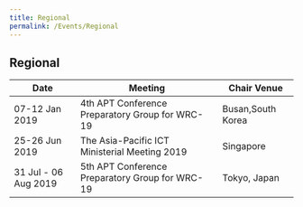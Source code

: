 ```yaml
---
title: Regional
permalink: /Events/Regional
---
```

## **Regional**

| Date| Meeting | Chair Venue |
| ------------ | ------------- | ------------- |
| 07-12 Jan 2019 | 4th APT Conference Preparatory Group for WRC-19 | Busan,South Korea |
| 25-26 Jun 2019 | The Asia-Pacific ICT Ministerial Meeting 2019 | Singapore |
| 31 Jul - 06 Aug 2019 | 5th APT Conference Preparatory Group for WRC-19 | Tokyo, Japan |